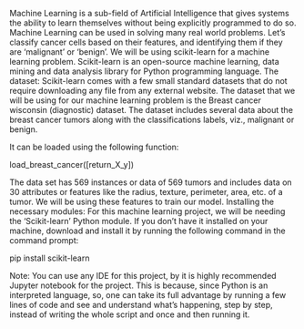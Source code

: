 Machine Learning is a sub-field of Artificial Intelligence that gives systems the ability to learn themselves without being explicitly programmed to do so.
Machine Learning can be used in solving many real world problems. 
Let’s classify cancer cells based on their features, and identifying them if they are ‘malignant’ or ‘benign’. 
We will be using scikit-learn for a machine learning problem. Scikit-learn is an open-source machine learning, data mining and data analysis library for Python programming language.
The dataset: 
Scikit-learn comes with a few small standard datasets that do not require downloading any file from any external website. 
The dataset that we will be using for our machine learning problem is the Breast cancer wisconsin (diagnostic) dataset.
The dataset includes several data about the breast cancer tumors along with the classifications labels, viz., malignant or benign.


It can be loaded using the following function: 



load_breast_cancer([return_X_y])

The data set has 569 instances or data of 569 tumors and includes data on 30 attributes or features like the radius, texture, perimeter, area, etc. 
of a tumor. We will be using these features to train our model.
Installing the necessary modules: 
For this machine learning project, we will be needing the ‘Scikit-learn’ Python module.
If you don’t have it installed on your machine, download and install it by running the following command in the command prompt: 
 

pip install scikit-learn

Note: You can use any IDE for this project, by it is highly recommended Jupyter notebook for the project. 
This is because, since Python is an interpreted language, so, one can take its full advantage by running a few lines of code and see and understand what’s happening, 
step by step, instead of writing the whole script and once and then running it. 
